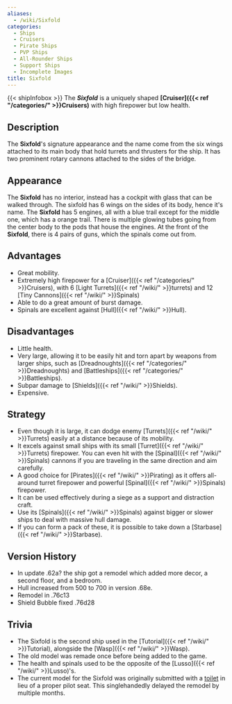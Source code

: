 ```yaml
---
aliases:
  - /wiki/Sixfold
categories:
  - Ships
  - Cruisers
  - Pirate Ships
  - PVP Ships
  - All-Rounder Ships
  - Support Ships
  - Incomplete Images
title: Sixfold
---
```


{{< shipInfobox >}} The **_Sixfold_** is a uniquely shaped **[Cruiser]({{< ref "/categories/" >}}Cruisers)** with high firepower but low health.

## Description

The **Sixfold**'s signature appearance and the name come from the six wings attached to its main body that hold turrets and thrusters for the ship. It has two prominent rotary cannons attached to the sides of the bridge.

## Appearance

The **Sixfold** has no interior, instead has a cockpit with glass that can be walked through. The sixfold has 6 wings on the sides of its body, hence it's name. The **Sixfold** has 5 engines, all with a blue trail except for the middle one, which has a orange trail. There is multiple glowing tubes going from the center body to the pods that house the engines. At the front of the **Sixfold**, there is 4 pairs of guns, which the spinals come out from.

## Advantages

- Great mobility.
- Extremely high firepower for a [Cruiser]({{< ref "/categories/" >}}Cruisers), with 6 [Light Turrets]({{< ref "/wiki/" >}}turrets) and 12 [Tiny Cannons]({{< ref "/wiki/" >}}Spinals)
- Able to do a great amount of burst damage.
- Spinals are excellent against [Hull]({{< ref "/wiki/" >}}Hull).

## Disadvantages

- Little health.
- Very large, allowing it to be easily hit and torn apart by weapons from larger ships, such as [Dreadnoughts]({{< ref "/categories/" >}}Dreadnoughts) and [Battleships]({{< ref "/categories/" >}}Battleships).
- Subpar damage to [Shields]({{< ref "/wiki/" >}}Shields).
- Expensive.

## Strategy

- Even though it is large, it can dodge enemy [Turrets]({{< ref "/wiki/" >}}Turrets) easily at a distance because of its mobility.
- It excels against small ships with its small [Turret]({{< ref "/wiki/" >}}Turrets) firepower. You can even hit with the [Spinal]({{< ref "/wiki/" >}}Spinals) cannons if you are traveling in the same direction and aim carefully.
- A good choice for [Pirates]({{< ref "/wiki/" >}}Pirating) as it offers all-around turret firepower and powerful [Spinal]({{< ref "/wiki/" >}}Spinals) firepower.
- It can be used effectively during a siege as a support and distraction craft.
- Use its [Spinals]({{< ref "/wiki/" >}}Spinals) against bigger or slower ships to deal with massive hull damage.
- If you can form a pack of these, it is possible to take down a [Starbase]({{< ref "/wiki/" >}}Starbase).

## Version History

- In update .62a? the ship got a remodel which added more decor, a second floor, and a bedroom.
- Hull increased from 500 to 700 in version .68e.
- Remodel in .76c13
- Shield Bubble fixed .76d28

## Trivia

- The Sixfold is the second ship used in the [Tutorial]({{< ref "/wiki/" >}}Tutorial), alongside the [Wasp]({{< ref "/wiki/" >}}Wasp).
- The old model was remade once before being added to the game.
- The health and spinals used to be the opposite of the [Lusso]({{< ref "/wiki/" >}}Lusso)'s.
- The current model for the Sixfold was originally submitted with a [toilet](https://i.imgur.com/sAeheAx.png) in lieu of a proper pilot seat. This singlehandedly delayed the remodel by multiple months.
